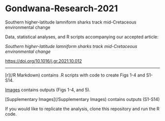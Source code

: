 # Gondwana-Research-2021
Southern higher-latitude lamniform sharks track mid-Cretaceous environmental change

Data, statistical analyses, and R scripts accompanying our accepted article:

*Southern higher-latitude lamniform sharks track mid-Cretaceous environmental change*

https://doi.org/10.1016/j.gr.2021.10.012

---------------------------------------------------------------------------------------

[r](/R Markdown) contains .R scripts with code to create Figs 1-4 and S1-S14. 

[Images](/Images) contains outputs (Figs 1-4, and 5).

[Supplementary Images](/Supplementary Images) contains outputs (S1-S14)

If you would like to replicate the analysis, clone this repository and run the R code.
